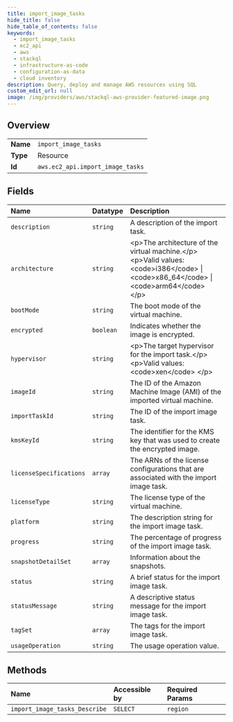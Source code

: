 ```yaml
---
title: import_image_tasks
hide_title: false
hide_table_of_contents: false
keywords:
  - import_image_tasks
  - ec2_api
  - aws    
  - stackql
  - infrastructure-as-code
  - configuration-as-data
  - cloud inventory
description: Query, deploy and manage AWS resources using SQL
custom_edit_url: null
image: /img/providers/aws/stackql-aws-provider-featured-image.png
---
```

  
    

## Overview
<table><tbody>
<tr><td><b>Name</b></td><td><code>import_image_tasks</code></td></tr>
<tr><td><b>Type</b></td><td>Resource</td></tr>
<tr><td><b>Id</b></td><td><code>aws.ec2_api.import_image_tasks</code></td></tr>
</tbody></table>

## Fields
| Name | Datatype | Description |
|:-----|:---------|:------------|
| `description` | `string` | A description of the import task. |
| `architecture` | `string` | &lt;p&gt;The architecture of the virtual machine.&lt;/p&gt; &lt;p&gt;Valid values: &lt;code&gt;i386&lt;/code&gt; \| &lt;code&gt;x86_64&lt;/code&gt; \| &lt;code&gt;arm64&lt;/code&gt; &lt;/p&gt; |
| `bootMode` | `string` | The boot mode of the virtual machine. |
| `encrypted` | `boolean` | Indicates whether the image is encrypted. |
| `hypervisor` | `string` | &lt;p&gt;The target hypervisor for the import task.&lt;/p&gt; &lt;p&gt;Valid values: &lt;code&gt;xen&lt;/code&gt; &lt;/p&gt; |
| `imageId` | `string` | The ID of the Amazon Machine Image (AMI) of the imported virtual machine. |
| `importTaskId` | `string` | The ID of the import image task. |
| `kmsKeyId` | `string` | The identifier for the KMS key that was used to create the encrypted image. |
| `licenseSpecifications` | `array` | The ARNs of the license configurations that are associated with the import image task. |
| `licenseType` | `string` | The license type of the virtual machine. |
| `platform` | `string` | The description string for the import image task. |
| `progress` | `string` | The percentage of progress of the import image task. |
| `snapshotDetailSet` | `array` | Information about the snapshots. |
| `status` | `string` | A brief status for the import image task. |
| `statusMessage` | `string` | A descriptive status message for the import image task. |
| `tagSet` | `array` | The tags for the import image task. |
| `usageOperation` | `string` | The usage operation value. |
## Methods
| Name | Accessible by | Required Params |
|:-----|:--------------|:----------------|
| `import_image_tasks_Describe` | `SELECT` | `region` |
